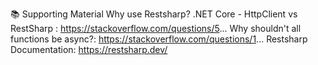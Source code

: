 📚  Supporting Material
Why use Restsharp? .NET Core - HttpClient vs RestSharp : https://stackoverflow.com/questions/5...
Why shouldn't all functions be async?: https://stackoverflow.com/questions/1...
Restsharp Documentation: https://restsharp.dev/
